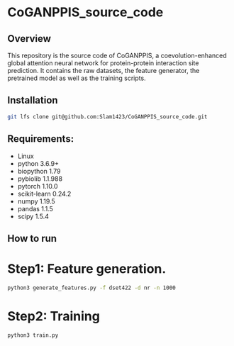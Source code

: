 # CoGANPPIS_source_code
## Overview
This repository is the source code of CoGANPPIS, a coevolution-enhanced global attention neural network for protein-protein interaction site prediction. It contains the raw datasets, the feature generator, the pretrained model as well as the training scripts.

## Installation
```bash
git lfs clone git@github.com:Slam1423/CoGANPPIS_source_code.git
```

## Requirements:
- Linux
- python 3.6.9+
- biopython 1.79
- pybiolib 1.1.988
- pytorch 1.10.0
- scikit-learn 0.24.2
- numpy 1.19.5
- pandas 1.1.5
- scipy 1.5.4

## How to run
# Step1: Feature generation.

```bash
python3 generate_features.py -f dset422 -d nr -n 1000
```

# Step2: Training

```bash
python3 train.py
```

